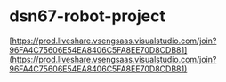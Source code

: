 # dsn67-robot-project



[https://prod.liveshare.vsengsaas.visualstudio.com/join?96FA4C75606E54EA8406C5FA8EE70D8CDB81](https://prod.liveshare.vsengsaas.visualstudio.com/join?96FA4C75606E54EA8406C5FA8EE70D8CDB81)
